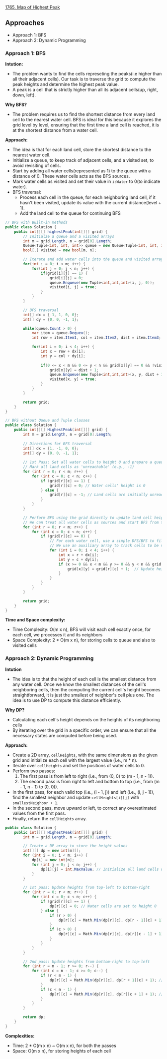 [1765. Map of Highest Peak](https://leetcode.com/problems/map-of-highest-peak/description/)

## Approaches
- Approach 1: BFS
- Approach 2: Dynamic Programming

### Approach 1: BFS

**Intution:**
- The problem wants to find the cells represeting the peaks(i.e higher than all their adjacent cells). Our task is to traverse the grid to compute the peak heights and determine the highest peak value.
- A peak is a cell that is strictly higher than all its adjacent cells(up, right, down, left).

**Why BFS?**
- The problem requires us to find the shortest distance from every land cell to the nearest water cell. BFS is ideal for this because it explores the grid level by level, ensuring that the first time a land cell is reached, it is at the shortest distance from a water cell.

**Approach:**
- The idea is that for each land cell, store the shortest distance to the nearest water cell. 
- Initialize a queue, to keep track of adjacent cells, and a visited set, to avoid revisiting of cells.
- Start by adding all water cells(represented as 1) to the queue with a distance of 0. These water cells acts as the BFS sources.
- Mark water cells as visited and set their value in `isWater` to 0(to indicate water).
- BFS traversal:
    - Process each cell in the queue, for each neighboring land cell, if it hasn't been visited, update its value with the current distance(level + 1).
    - Add the land cell to the queue for continuing BFS

```csharp
// BFS with Built-in methods
public class Solution {
    public int[][] highestPeak(int[][] grid) {
        // Initialze a queue and a visited arrays
        int m = grid.Length, n = grid[0].Length;
        Queue<Tuple<int, int, int>> queue = new Queue<Tuple<int, int, int>>();
        bool[,] visited = new bool[m, n];

        // Iterate and add water cells into the queue and visited array, update its height to 0
        for(int i = 0; i < m; i++) {
            for(int j = 0; j < n; j++) {
                if(grid[i][j] == 1) {
                    grid[i][j] = 0;
                    queue.Enqueue(new Tuple<int,int,int>(i, j, 0));
                    visited[i, j] = true;
                }
            }
        }

        // BFS traversal
        int[] dx = {-1, 1, 0, 0};
        int[] dy = {0, 0, -1, 1};

        while(queue.Count > 0) {
            var item = queue.Dequeu();
            int row = item.Item1, col = item.Item2, dist = item.Item3;

            for(int i = 0; i < 4; i++) {
                int x = row + dx[i];
                int y = col + dy[i];
                
                if(0 <= x < m && 0 <= y < n && grid[x][y] == 0 && !visited[x, y]) {
                    grid[x][y] = dist + 1;
                    queue.Enqueue(new Tuple<int,int,int>(x, y, dist + 1))
                    visited[x, y] = true;
                }
            }
        }

        return grid;
    }
}
```
```csharp
// BFS without Queue and Tuple classes
public class Solution {
    public int[][] HighestPeak(int[][] grid) {
        int m = grid.Length, n = grid[0].Length;
        
        // Directions for BFS traversal
        int[] dx = {1, -1, 0, 0};
        int[] dy = {0, 0, -1, 1};
        
        // 1st Pass: Set all water cells to height 0 and prepare a queue with them
        // Mark all land cells as 'unreachable' (e.g., -1)
        for (int r = 0; r < m; r++) {
            for (int c = 0; c < n; c++) {
                if (grid[r][c] == 1) {
                    grid[r][c] = 0; // Water cells' height is 0
                } else {
                    grid[r][c] = -1; // Land cells are initially unreachable
                }
            }
        }

        // Perform BFS using the grid directly to update land cell heights
        // We can treat all water cells as sources and start BFS from them
        for (int r = 0; r < m; r++) {
            for (int c = 0; c < n; c++) {
                if (grid[r][c] == 0) {
                    // For each water cell, use a simple DFS/BFS to fill in the distances
                    // We use an auxiliary array to track cells to be visited next
                    for (int i = 0; i < 4; i++) {
                        int x = r + dx[i];
                        int y = c + dy[i];
                        if (x >= 0 && x < m && y >= 0 && y < n && grid[x][y] == -1) {
                            grid[x][y] = grid[r][c] + 1;  // Update height
                        }
                    }
                }
            }
        }

        return grid;
    }
}
```

**Time and Space complexity:**
- Time Complexity: O(m x n), BFS will visit each cell exactly once, for each cell, we processes it and its neighbors
- Space Complexity: 2 * O(m x n), for storing cells to queue and also to visited cells

### Approach 2: Dynamic Programming

**Intution**
- The idea is to that the height of each cell is the smallest distance from any water cell. Once we know the smallest distances of the cell's neighboring cells, then the computing the current cell's height becomes straightforward, it is just the smallest of neighbor's cell plus one. The idea is to use DP to compute this distance efficiently.

**Why DP?**
- Calculating each cell's height depends on the heights of its neighboring cells
- By iterating over the grid in a specific order, we can ensure that all the necessary states are computed before being used.

**Approach:**
- Create a 2D array, `cellHeights`, with the same dimensions as the given grid and initialize each cell with the largest value (i.e., m * n).
- Iterate over `cellHeights` and set the positions of water cells to 0.
- Perform two passes: 
  1. The first pass is from left to right (i.e., from (0, 0) to (m - 1, n - 1)).
  2. The second pass is from right to left and bottom to top (i.e., from (m - 1, n - 1) to (0, 0)).
- In the first pass, for each valid top (i.e., (i - 1, j)) and left (i.e., (i, j - 1)), find the smallest neighbor and update `cellHeights[i][j]` with `smallestNeighbor + 1`.
- In the second pass, move upward or left, to correct any overestimated values from the first pass.
- Finally, return the `cellHeights` array.

```csharp
public class Solution {
    public int[][] HighestPeak(int[][] grid) {
        int m = grid.Length, n = grid[0].Length;

        // Create a DP array to store the height values
        int[][] dp = new int[m][];
        for (int i = 0; i < m; i++) {
            dp[i] = new int[n];
            for (int j = 0; j < n; j++) {
                dp[i][j] = int.MaxValue; // Initialize all land cells with a large number (unreachable state)
            }
        }

        // 1st pass: Update heights from top-left to bottom-right
        for (int r = 0; r < m; r++) {
            for (int c = 0; c < n; c++) {
                if (grid[r][c] == 1) {
                    dp[r][c] = 0; // Water cells are set to height 0
                } else {
                    if (r > 0) {
                        dp[r][c] = Math.Min(dp[r][c], dp[r - 1][c] + 1); // From top
                    }
                    if (c > 0) {
                        dp[r][c] = Math.Min(dp[r][c], dp[r][c - 1] + 1); // From left
                    }
                }
            }
        }

        // 2nd pass: Update heights from bottom-right to top-left
        for (int r = m - 1; r >= 0; r--) {
            for (int c = n - 1; c >= 0; c--) {
                if (r < m - 1) {
                    dp[r][c] = Math.Min(dp[r][c], dp[r + 1][c] + 1); // From bottom
                }
                if (c < n - 1) {
                    dp[r][c] = Math.Min(dp[r][c], dp[r][c + 1] + 1); // From right
                }
            }
        }

        return dp;
    }
}
```

**Complexities:**
- Time: 2 * O(m x n) ~ O(m x n), for both the passes
- Space: O(m x n), for storing heights of each cell